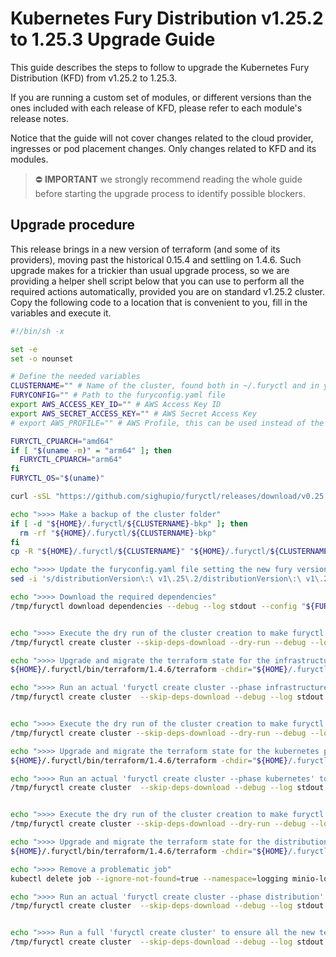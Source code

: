 # Kubernetes Fury Distribution v1.25.2 to 1.25.3 Upgrade Guide

This guide describes the steps to follow to upgrade the Kubernetes Fury Distribution (KFD) from v1.25.2 to 1.25.3.

If you are running a custom set of modules, or different versions than the ones included with each release of KFD, please refer to each module's release notes.

Notice that the guide will not cover changes related to the cloud provider, ingresses or pod placement changes. Only changes related to KFD and its modules.

> ⛔️ **IMPORTANT**
> we strongly recommend reading the whole guide before starting the upgrade process to identify possible blockers.

## Upgrade procedure

This release brings in a new version of terraform (and some of its providers), moving past the historical 0.15.4 and settling on 1.4.6.
Such upgrade makes for a trickier than usual upgrade process, so we are providing a helper shell script below that you can use to perform all the required actions automatically, provided you are on standard v1.25.2 cluster.
Copy the following code to a location that is convenient to you, fill in the variables and execute it.

```sh
#!/bin/sh -x

set -e
set -o nounset

# Define the needed variables
CLUSTERNAME="" # Name of the cluster, found both in ~/.furyctl and in your furyctl.yaml
FURYCONFIG="" # Path to the furyconfig.yaml file
export AWS_ACCESS_KEY_ID="" # AWS Access Key ID
export AWS_SECRET_ACCESS_KEY="" # AWS Secret Access Key
# export AWS_PROFILE="" # AWS Profile, this can be used instead of the two above

FURYCTL_CPUARCH="amd64"
if [ "$(uname -m)" = "arm64" ]; then
  FURYCTL_CPUARCH="arm64"
fi
FURYCTL_OS="$(uname)"

curl -sSL "https://github.com/sighupio/furyctl/releases/download/v0.25.0-beta.0/furyctl-${FURYCTL_OS}-${FURYCTL_CPUARCH}.tar.gz" | tar xfz - -C /tmp/

echo ">>>> Make a backup of the cluster folder"
if [ -d "${HOME}/.furyctl/${CLUSTERNAME}-bkp" ]; then
  rm -rf "${HOME}/.furyctl/${CLUSTERNAME}-bkp"
fi
cp -R "${HOME}/.furyctl/${CLUSTERNAME}" "${HOME}/.furyctl/${CLUSTERNAME}-bkp"

echo ">>>> Update the furyconfig.yaml file setting the new fury version"
sed -i 's/distributionVersion\:\ v1\.25\.2/distributionVersion\:\ v1\.25\.3/g' "${FURYCONFIG}"

echo ">>>> Download the required dependencies"
/tmp/furyctl download dependencies --debug --log stdout --config "${FURYCONFIG}"


echo ">>>> Execute the dry run of the cluster creation to make furyctl dump the infrastructure templates"
/tmp/furyctl create cluster --skip-deps-download --dry-run --debug --log stdout --config "${FURYCONFIG}" || true

echo ">>>> Upgrade and migrate the terraform state for the infrastructure phase"
${HOME}/.furyctl/bin/terraform/1.4.6/terraform -chdir="${HOME}/.furyctl/${CLUSTERNAME}/infrastructure/terraform" init -migrate-state -upgrade

echo ">>>> Run an actual 'furyctl create cluster --phase infrastructure' to ensure all the new templates are applied"
/tmp/furyctl create cluster  --skip-deps-download --debug --log stdout --config "${FURYCONFIG}" --phase infrastructure


echo ">>>> Execute the dry run of the cluster creation to make furyctl dump the kubernetes templates"
/tmp/furyctl create cluster --skip-deps-download --dry-run --debug --log stdout --config "${FURYCONFIG}" || true

echo ">>>> Upgrade and migrate the terraform state for the kubernetes phase"
${HOME}/.furyctl/bin/terraform/1.4.6/terraform -chdir="${HOME}/.furyctl/${CLUSTERNAME}/kubernetes/terraform" init -migrate-state -upgrade

echo ">>>> Run an actual 'furyctl create cluster --phase kubernetes' to ensure all the new templates are applied"
/tmp/furyctl create cluster  --skip-deps-download --debug --log stdout --config "${FURYCONFIG}" --phase kubernetes


echo ">>>> Execute the dry run of the cluster creation to make furyctl dump the distribution templates"
/tmp/furyctl create cluster --skip-deps-download --dry-run --debug --log stdout --config "${FURYCONFIG}" || true

echo ">>>> Upgrade and migrate the terraform state for the distribution phase"
${HOME}/.furyctl/bin/terraform/1.4.6/terraform -chdir="${HOME}/.furyctl/${CLUSTERNAME}/distribution/terraform" init -migrate-state -upgrade

echo ">>>> Remove a problematic job"
kubectl delete job --ignore-not-found=true --namespace=logging minio-logging-buckets-setup

echo ">>>> Run an actual 'furyctl create cluster --phase distribution' to ensure all the new templates are applied"
/tmp/furyctl create cluster  --skip-deps-download --debug --log stdout --config "${FURYCONFIG}" --phase distribution


echo ">>>> Run a full 'furyctl create cluster' to ensure all the new templates are applied"
/tmp/furyctl create cluster  --skip-deps-download --debug --log stdout --config "${FURYCONFIG}"
```
